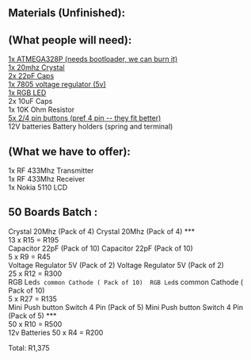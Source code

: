 Materials (Unfinished):
-----------------------

(What people will need):
------------------------

[1x ATMEGA328P (needs bootloader, we can burn it)](http://robotics.org.za/index.php?route=product/product&keyword=atmega&category_id=0&product_id=66)             
[1x 20mhz Crystal](http://robotics.org.za/index.php?route=product/product&product_id=659)              
[2x 22pF Caps](http://robotics.org.za/index.php?route=product/product&product_id=160)             
[1x 7805 voltage regulator (5v)](http://robotics.org.za/index.php?route=product/product&product_id=232)             
[1x RGB LED](http://robotics.org.za/index.php?route=product/product&product_id=295)             
2x 10uF Caps             
1x 10K Ohm Resistor             
[5x 2/4 pin buttons (pref 4 pin -- they fit better)](http://robotics.org.za/index.php?route=product/product&product_id=153)             
12V batteries
Battery holders (spring and terminal)

(What we have to offer):
------------------------ 
1x RF 433Mhz Transmitter    
1x RF 433Mhz Receiver    
1x Nokia 5110 LCD    



50 Boards Batch : 
-----------------

Crystal 20Mhz (Pack of 4)	Crystal 20Mhz (Pack of 4) ***             
13 x		R15	= R195             
Capacitor 22pF (Pack of 10)	Capacitor 22pF (Pack of 10)             
5 x		R9 =	R45             
Voltage Regulator 5V (Pack of 2)	Voltage Regulator 5V (Pack of 2)             
25 x		R12 =	R300             
RGB Led`s common Cathode ( Pack of 10)	RGB Led`s common Cathode ( Pack of 10)             
5 x		R27 =	R135             
Mini Push button Switch 4 Pin  (Pack of 5)	Mini Push button Switch 4 Pin (Pack of 5) ***             
50 x		R10 =	R500             
12v Batteries
50 x    R4  = R200


Total:	R1,375

